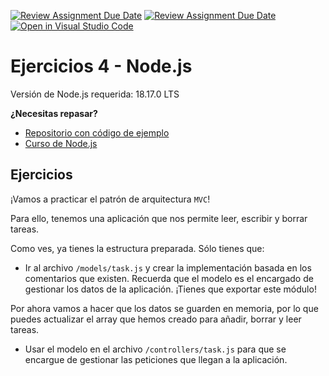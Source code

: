 [![Review Assignment Due Date](https://classroom.github.com/assets/deadline-readme-button-22041afd0340ce965d47ae6ef1cefeee28c7c493a6346c4f15d667ab976d596c.svg)](https://classroom.github.com/a/cCXcpIMa)
[![Review Assignment Due Date](https://classroom.github.com/assets/deadline-readme-button-24ddc0f5d75046c5622901739e7c5dd533143b0c8e959d652212380cedb1ea36.svg)](https://classroom.github.com/a/cCXcpIMa)
[![Open in Visual Studio Code](https://classroom.github.com/assets/open-in-vscode-718a45dd9cf7e7f842a935f5ebbe5719a5e09af4491e668f4dbf3b35d5cca122.svg)](https://classroom.github.com/online_ide?assignment_repo_id=11638014&assignment_repo_type=AssignmentRepo)
# Ejercicios 4 - Node.js

Versión de Node.js requerida: 18.17.0 LTS

**¿Necesitas repasar?**

- [Repositorio con código de ejemplo](https://github.com/midudev/curso-node-js)
- [Curso de Node.js](https://midu.link/node)

## Ejercicios

¡Vamos a practicar el patrón de arquitectura `MVC`!

Para ello, tenemos una aplicación que nos permite leer, escribir y borrar tareas.

Como ves, ya tienes la estructura preparada. Sólo tienes que:

- Ir al archivo `/models/task.js` y crear la implementación basada en los comentarios que existen. Recuerda que el modelo es el encargado de gestionar los datos de la aplicación. ¡Tienes que exportar este módulo!

Por ahora vamos a hacer que los datos se guarden en memoria, por lo que puedes actualizar el array que hemos creado para añadir, borrar y leer tareas.

- Usar el modelo en el archivo `/controllers/task.js` para que se encargue de gestionar las peticiones que llegan a la aplicación.

